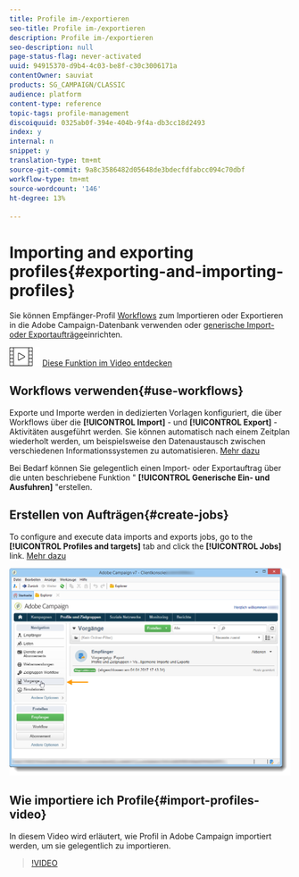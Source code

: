 ```yaml
---
title: Profile im-/exportieren
seo-title: Profile im-/exportieren
description: Profile im-/exportieren
seo-description: null
page-status-flag: never-activated
uuid: 94915370-d9b4-4c03-be8f-c30c3006171a
contentOwner: sauviat
products: SG_CAMPAIGN/CLASSIC
audience: platform
content-type: reference
topic-tags: profile-management
discoiquuid: 0325ab0f-394e-404b-9f4a-db3cc18d2493
index: y
internal: n
snippet: y
translation-type: tm+mt
source-git-commit: 9a8c3586482d05648de3bdecfdfabcc094c70dbf
workflow-type: tm+mt
source-wordcount: '146'
ht-degree: 13%

---
```



# Importing and exporting profiles{#exporting-and-importing-profiles}

Sie können Empfänger-Profil [Workflows](#use-workflows) zum Importieren oder Exportieren in die Adobe Campaign-Datenbank verwenden oder [generische Import- oder Exportaufträge](#create-jobs)einrichten.

![](assets/do-not-localize/how-to-video.png) [Diese Funktion im Video entdecken](#import-profiles-video)

## Workflows verwenden{#use-workflows}

Exporte und Importe werden in dedizierten Vorlagen konfiguriert, die über Workflows über die **[!UICONTROL Import]** - und **[!UICONTROL Export]** -Aktivitäten ausgeführt werden. Sie können automatisch nach einem Zeitplan wiederholt werden, um beispielsweise den Datenaustausch zwischen verschiedenen Informationssystemen zu automatisieren. [Mehr dazu](../../workflow/using/importing-data.md#best-practices-when-importing-data)

Bei Bedarf können Sie gelegentlich einen Import- oder Exportauftrag über die unten beschriebene Funktion &quot; **[!UICONTROL Generische Ein- und Ausfuhren]** &quot;erstellen.

## Erstellen von Aufträgen{#create-jobs}

To configure and execute data imports and exports jobs, go to the **[!UICONTROL Profiles and targets]** tab and click the **[!UICONTROL Jobs]** link. [Mehr dazu](../../platform/using/generic-imports-and-exports.md)

![](assets/s_ncs_user_interface_import_link.png)


## Wie importiere ich Profile{#import-profiles-video}

In diesem Video wird erläutert, wie Profil in Adobe Campaign importiert werden, um sie gelegentlich zu importieren.

>[!VIDEO](https://video.tv.adobe.com/v/25608?quality=12)
